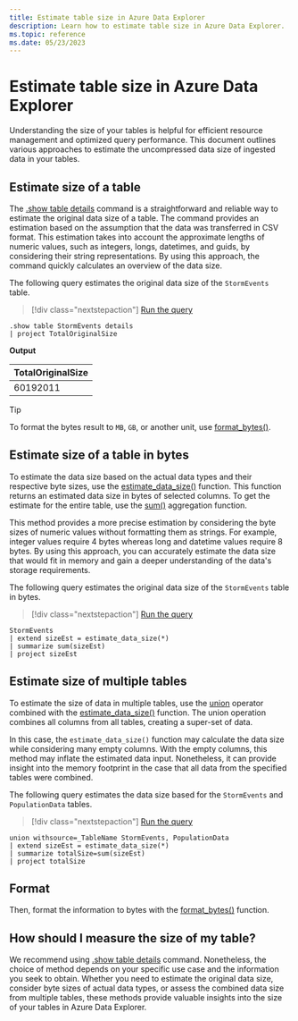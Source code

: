```yaml
---
title: Estimate table size in Azure Data Explorer
description: Learn how to estimate table size in Azure Data Explorer.
ms.topic: reference
ms.date: 05/23/2023
---
```

# Estimate table size in Azure Data Explorer

Understanding the size of your tables is helpful for efficient resource management and optimized query performance. This document outlines various approaches to estimate the uncompressed data size of ingested data in your tables.

## Estimate size of a table

The [.show table details](kusto/management/show-table-details-command.md) command is a straightforward and reliable way to estimate the original data size of a table. The command provides an estimation based on the assumption that the data was transferred in CSV format. This estimation takes into account the approximate lengths of numeric values, such as integers, longs, datetimes, and guids, by considering their string representations. By using this approach, the command quickly calculates an overview of the data size.

The following query estimates the original data size of the `StormEvents` table.

> [!div class="nextstepaction"]
> <a href="https://dataexplorer.azure.com/clusters/help/databases/Samples?query=H4sIAAAAAAAAA9MrzsgvVyhJTMpJVQguyS/KdS1LzSspVkhJLUnMzCnmqlEoKMrPSk0uUQjJL0nM8S/KTM/MS8wJzqxKBQAIuj6COwAAAA==" target="_blank">Run the query</a>

```kusto
.show table StormEvents details
| project TotalOriginalSize
```

**Output**

|TotalOriginalSize|
|--|
|60192011|

> [!TIP]
> To format the bytes result to `MB`, `GB`, or another unit, use [format_bytes()](kusto/query/format-bytesfunction.md).

## Estimate size of a table in bytes

To estimate the data size based on the actual data types and their respective byte sizes, use the [estimate_data_size()](kusto/query/estimate-data-sizefunction.md) function. This function returns an estimated data size in bytes of selected columns. To get the estimate for the entire table, use the [sum()](kusto/query/sum-aggfunction.md) aggregation function.

This method provides a more precise estimation by considering the byte sizes of numeric values without formatting them as strings. For example, integer values require 4 bytes whereas long and datetime values require 8 bytes. By using this approach, you can accurately estimate the data size that would fit in memory and gain a deeper understanding of the data's storage requirements.

The following query estimates the original data size of the `StormEvents` table in bytes.

> [!div class="nextstepaction"]
> <a href="https://dataexplorer.azure.com/clusters/help/databases/Samples?query=H4sIAAAAAAAAAwsuyS/KdS1LzSsp5qpRSK0oSc1LUSjOrEpNLS5RsFUAkpm5iSWp8SmJJYnxIHENLU2gwuLS3NzEIiAXxNKAqtdENcHdCWhAGtD4xJL4pMqS1GINoNp4qFodIx0ldyclTQDsmXiFgAAAAA==" target="_blank">Run the query</a>

```kusto
StormEvents
| extend sizeEst = estimate_data_size(*)
| summarize sum(sizeEst)
| project sizeEst
```

## Estimate size of multiple tables

To estimate the size of data in multiple tables, use the [union](kusto/query/unionoperator.md) operator combined with the [estimate_data_size()](kusto/query/estimate-data-sizefunction.md) function. The union operation combines all columns from all tables, creating a super-set of data.

In this case, the `estimate_data_size()` function may calculate the data size while considering many empty columns. With the empty columns, this method may inflate the estimated data input. Nonetheless, it can provide insight into the memory footprint in the case that all data from the specified tables were combined.

The following query estimates the data size based for the `StormEvents` and `PopulationData` tables.

> [!div class="nextstepaction"]
> <a href="https://dataexplorer.azure.com/clusters/help/databases/Samples?query=H4sIAAAAAAAAA1WNuw7CMAxFd77C6pSiTOxZKlA3hAR75LZGBDVJlTi8xMfjQhcWS/fq3OMSXAxwd3zJsaSejD1hN9IePcGRY/K7GwXOGg5xKiOy0FtkXL2BHkxhgOxeRJnBgFznkckOAti5V+tawFy8xyQRODKORrJaVvW/p21Ec5anyLZ7MmX1XeiNrtqmmuEpxSv1/DPpZfQBpnGSv8QAAAA=" target="_blank">Run the query</a>

```kusto
union withsource=_TableName StormEvents, PopulationData
| extend sizeEst = estimate_data_size(*)
| summarize totalSize=sum(sizeEst)
| project totalSize
```

## Format

Then, format the information to bytes with the [format_bytes()](kusto/query/format-bytesfunction.md) function.

## How should I measure the size of my table?

We recommend using [.show table details](kusto/management/show-table-details-command.md) command. Nonetheless, the choice of method depends on your specific use case and the information you seek to obtain. Whether you need to estimate the original data size, consider byte sizes of actual data types, or assess the combined data size from multiple tables, these methods provide valuable insights into the size of your tables in Azure Data Explorer.
